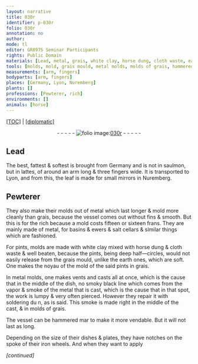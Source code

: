 ```yaml
---
layout: narrative
title: 030r
identifier: p-030r
folio: 030r
annotation: no
author:
mode: tl
editor: GR8975 Seminar Participants
rights: Public Domain
materials: [Lead, metal, grais, white clay, horse dung, cloth waste, earth, iron]
tools: [molds, mold, grais mould, metal molds, molds of grais, hammered, iron wheels]
measurements: [arm, fingers]
bodyparts: [arm, fingers]
places: [Germany, Lyon, Nuremberg]
plants: []
professions: [Pewterer, rich]
environments: []
animals: [horse]
---
```


<p><a href="{{ site.baseurl }}/translation/" target="_blank">[TOC]</a> | <a href="{{ site.baseurl }}/texts/p-030r_tc/">[diplomatic]</a></p><div class="folio" align="center">- - - - - <a href="http://gallica.bnf.fr/ark:/12148/btv1b10500001g/f65.image" target="_blank"><img src="https://cu-mkp.github.io/2017-workshop-edition/assets/photo-icon.png" alt="folio image: " style="display:inline-block; margin-bottom:-3px;"/>030r</a> - - - - - </div>  
  

## <span class="m">Lead</span>

 
The best, fattest & softest is brought from <span class="pl">Germany</span> and is not in saulmon, but in lattes, of around an <span class="ms"><span class="bp">arm</span></span> long & three <span class="ms"><span class="bp">fingers</span></span> wide. It is transported to <span class="pl">Lyon</span>, and from this, the leaf is made for small mirrors in <span class="pl">Nuremberg</span>.
 
 
  

## <span class="pro">Pewterer</span>

 
They also make their <span class="tl">molds</span> out of <span class="m">metal</span> which last longer & mold more cleanly than <span class="m">grais</span>, because the vessel comes out without fins & smooth. But this is for the <span class="pro">rich</span> because a <span class="tl">mold</span> costs fifteen or sixteen <span class="cn">frans</span>. They are mainly made of <span class="m">metal</span>, for basins & ewers & salt cellars & similar things which are fashioned.
 
For pints, <span class="tl">molds</span> are made with <span class="m">white clay</span> mixed with <span class="m"><span class="al">horse</span> dung</span> & <span class="m">cloth waste</span> & well beaten, because the pints, being deep half—circles, would not easily release from the <span class="tl"><span class="m">grais</span> mould</span>, unlike the <span class="m">earth</span> ones, which are soft. One makes the noyau of the <span class="tl">mold</span> of the said pints in grais.
 
In <span class="tl">metal molds</span>, one makes vents and casts all at once, which is the cause that in the middle of the dish, no smoky black line which comes from the vapor & smoke of the <span class="m">metal</span> that is cast, which is the cause that in that spot, the work is lumpy & very often pierced. However they repair it with soldering <span class="del">du n</span>, as is said. This smoke is made right in the middle of the cast, & in <span class="tl"> molds of <span class="m">grais</span></span>.
 
The vessel can be <span class="tl">hammered</span> <span class="del">mar</span> to make it more vendable. But it will not last as long.
 
Depending on the size of their dishes & plates, they have notches on the spoke of their <span class="tl"><span class="m">iron</span> wheels</span>. And when they want to apply
 
*[continued]*
 

